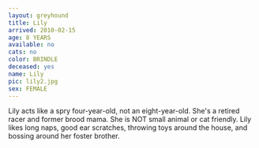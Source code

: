 ```yaml
---
layout: greyhound
title: Lily
arrived: 2010-02-15
age: 8 YEARS
available: no
cats: no
color: BRINDLE
deceased: yes
name: Lily
pic: lily2.jpg
sex: FEMALE
---
```



Lily acts like a spry four-year-old, not an eight-year-old. She's a retired racer and former brood mama. She is NOT
small animal or cat friendly. Lily likes long naps, good ear scratches, throwing toys around the house, and bossing
around her foster brother.
